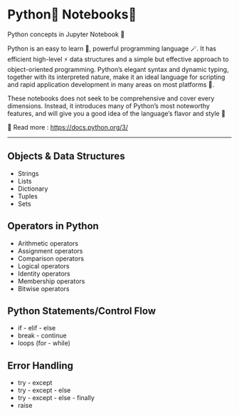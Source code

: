 # Python🐍 Notebooks📒

Python concepts in Jupyter Notebook 🚀

Python is an easy to learn 📖, powerful programming language 🪄. It has efficient high-level ⚡ data structures and a simple but effective approach to object-oriented programming. Python’s elegant syntax and dynamic typing, together with its interpreted nature, make it an ideal language for scripting and rapid application development in many areas on most platforms 🌈.

These notebooks does not seek to be comprehensive and cover every dimensions. Instead, it introduces many of Python’s most noteworthy features, and will give you a good idea of the language’s flavor and style 🌟 

📌 Read more : https://docs.python.org/3/
***

## Objects & Data Structures
  - Strings
  - Lists
  - Dictionary
  - Tuples
  - Sets
## Operators in Python
  - Arithmetic operators
  - Assignment operators
  - Comparison operators
  - Logical operators
  - Identity operators
  - Membership operators
  - Bitwise operators
 ## Python Statements/Control Flow
  - if - elif - else 
  - break - continue
  - loops (for - while)
  ## Error Handling
  - try - except
  - try - except - else
  - try - except - else - finally
  - raise
 
  
